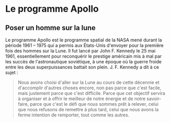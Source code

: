 # Le programme Apollo
## Poser un homme sur la lune
Le programme Apollo est le programme spatial de la NASA mené durant la période 1961 – 1975 qui a permis aux États-Unis d'envoyer pour la première fois des hommes sur la Lune. Il fut lancé par John F. Kennedy le 25 mai 1961, essentiellement pour reconquérir le prestige américain mis à mal par les succès de l'astronautique soviétique, à une époque où la guerre froide entre les deux superpuissances battait son plein.
J. F. Kennedy a dit à ce sujet : 
>Nous avons choisi d'aller sur la Lune au cours de cette décennie et d'accomplir d'autres choses encore, non pas parce que c'est facile, mais justement parce que c'est difficile. Parce que cet objectif servira à organiser et à offrir le meilleur de notre énergie et de notre savoir-faire, parce que c'est le défi que nous sommes prêt à relever, celui que nous refusons de remettre à plus tard, celui que nous avons la ferme intention de remporter, tout comme les autres.
